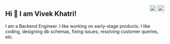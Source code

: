 <a href="https://www.linkedin.com/in/vivekkhatri007" target="_blank" rel="nofollow"><img align="right" alt="Vivek's LinkedIn" width="22px" src="https://cdn.jsdelivr.net/npm/simple-icons@v3/icons/linkedin.svg" /></a><a href="https://tech.peculiarvivek.com" target="_blank" rel="nofollow"><img align="right" alt="Vivek's Tech Blog" width="22px" src="https://cdn.jsdelivr.net/npm/simple-icons@8.2.0/icons/hashnode.svg" /></a>

## Hi 👋 I am Vivek Khatri! 
I am a Backend Engineer. I like working on early-stage products. I like coding, designing db schemas, fixing issues, resolving customer queries, etc.



